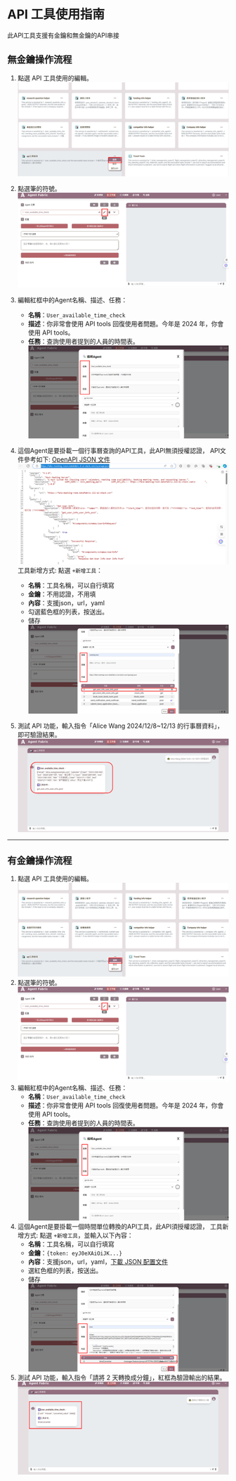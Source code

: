 # API 工具使用指南
此API工具支援有金鑰和無金鑰的API串接

## 無金鑰操作流程

1. 點選 API 工具使用的編輯。
![本地圖片](./images/ZZ.png "本地圖片示例")
2. 點選筆的符號。
![本地圖片](./images/2222222.png "本地圖片示例")
3. 編輯紅框中的Agent名稱、描述、任務：
   - **名稱**：`User_available_time_check`
   - **描述**：你非常會使用 API tools 回復使用者問題。今年是 2024 年，你會使用 API tools。
   - **任務**：查詢使用者提到的人員的時間表。
   ![本地圖片](./images/ZZZZ.png "本地圖片示例")
  
   
4. 這個Agent是要掛載一個行事曆查詢的API工具，此API無須授權認證，
API文件參考如下:
[OpenAPI JSON 文件](https://fake-meeting-room.datafabric.iii-ei-stack.com/openapi.json)
   ![本地圖片](./images/222.png "本地圖片示例")
工具新增方式: 
點選 `+新增工具`：
   - **名稱**：工具名稱，可以自行填寫
   - **金鑰**：不用認證，不用填
   - **內容**：支援json，url，yaml
   - 勾選藍色框的列表，按送出。
   - 儲存
    ![本地圖片](./images/666.png "本地圖片示例")
5. 測試 API 功能，輸入指令「Alice Wang 2024/12/8~12/13 的行事曆資料」，即可驗證結果。
 ![本地圖片](./images/22222.png "本地圖片示例")
---

## 有金鑰操作流程

1. 點選 API 工具使用的編輯。
 ![本地圖片](./images/222222.png "本地圖片示例")
2. 點選筆的符號。
 ![本地圖片](./images/2222222.png "本地圖片示例")
3. 編輯紅框中的Agent名稱、描述、任務：
   - **名稱**：`User_available_time_check`
   - **描述**：你非常會使用 API tools 回復使用者問題。今年是 2024 年，你會使用 API tools。
   - **任務**：查詢使用者提到的人員的時間表。
    ![本地圖片](./images/22222222.png "本地圖片示例")
4. 這個Agent是要掛載一個時間單位轉換的API工具，此API須授權認證，
工具新增方式: 
點選 `+新增工具`，並輸入以下內容：
   - **名稱**：工具名稱，可以自行填寫
   - **金鑰**：`{token: eyJ0eXAiOiJK...}`
   - **內容**：支援json，url，yaml，[下載 JSON 配置文件](https://github.com/EI-Stack/igp_manual/blob/main/docs/example_data/openapi_tool_example.json)
   - 選紅色框的列表，按送出。
   - 儲存
    ![本地圖片](./images/777.png "本地圖片示例")
5. 測試 API 功能，輸入指令「請將 2 天轉換成分鐘」，紅框為驗證輸出的結果。
 ![本地圖片](./images/2222222222.png "本地圖片示例")